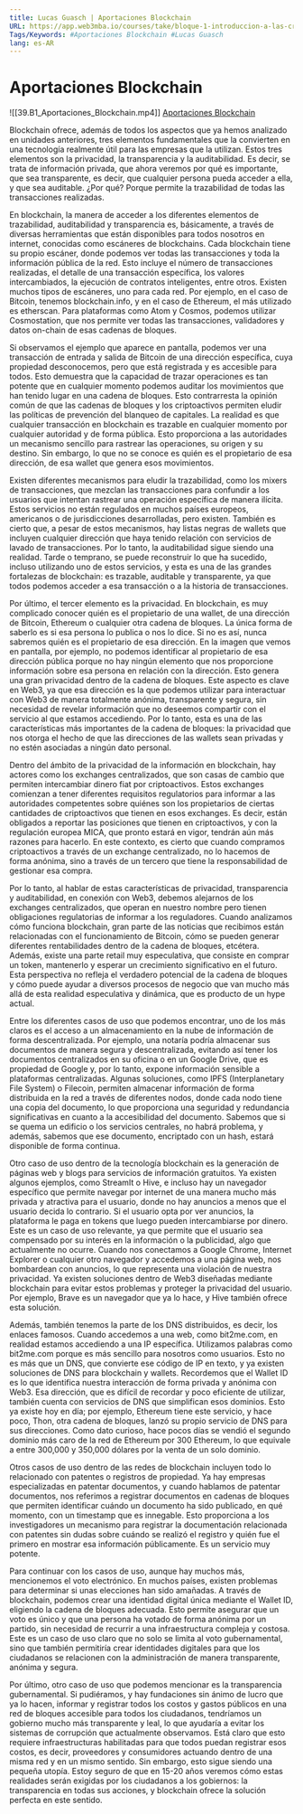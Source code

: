 ```yaml
---
title: Lucas Guasch | Aportaciones Blockchain
URL: https://app.web3mba.io/courses/take/bloque-1-introduccion-a-las-criptomonedas/lessons/39203291-lucas-guasch-aportaciones-blockchain
Tags/Keywords: #Aportaciones Blockchain #Lucas Guasch
lang: es-AR
---
```

# Aportaciones Blockchain
![[39.B1_Aportaciones_Blockchain.mp4]]
[Aportaciones Blockchain](https://app.web3mba.io/courses/take/bloque-1-introduccion-a-las-criptomonedas/lessons/39203291-lucas-guasch-aportaciones-blockchain)

Blockchain ofrece, además de todos los aspectos que ya hemos analizado en unidades anteriores, tres elementos fundamentales que la convierten en una tecnología realmente útil para las empresas que la utilizan. Estos tres elementos son la privacidad, la transparencia y la auditabilidad. Es decir, se trata de información privada, que ahora veremos por qué es importante, que sea transparente, es decir, que cualquier persona pueda acceder a ella, y que sea auditable. ¿Por qué? Porque permite la trazabilidad de todas las transacciones realizadas.

En blockchain, la manera de acceder a los diferentes elementos de trazabilidad, auditabilidad y transparencia es, básicamente, a través de diversas herramientas que están disponibles para todos nosotros en internet, conocidas como escáneres de blockchains. Cada blockchain tiene su propio escáner, donde podemos ver todas las transacciones y toda la información pública de la red. Esto incluye el número de transacciones realizadas, el detalle de una transacción específica, los valores intercambiados, la ejecución de contratos inteligentes, entre otros. Existen muchos tipos de escáneres, uno para cada red. Por ejemplo, en el caso de Bitcoin, tenemos blockchain.info, y en el caso de Ethereum, el más utilizado es etherscan. Para plataformas como Atom y Cosmos, podemos utilizar Cosmostation, que nos permite ver todas las transacciones, validadores y datos on-chain de esas cadenas de bloques.

Si observamos el ejemplo que aparece en pantalla, podemos ver una transacción de entrada y salida de Bitcoin de una dirección específica, cuya propiedad desconocemos, pero que está registrada y es accesible para todos. Esto demuestra que la capacidad de trazar operaciones es tan potente que en cualquier momento podemos auditar los movimientos que han tenido lugar en una cadena de bloques. Esto contrarresta la opinión común de que las cadenas de bloques y los criptoactivos permiten eludir las políticas de prevención del blanqueo de capitales. La realidad es que cualquier transacción en blockchain es trazable en cualquier momento por cualquier autoridad y de forma pública. Esto proporciona a las autoridades un mecanismo sencillo para rastrear las operaciones, su origen y su destino. Sin embargo, lo que no se conoce es quién es el propietario de esa dirección, de esa wallet que genera esos movimientos.

Existen diferentes mecanismos para eludir la trazabilidad, como los mixers de transacciones, que mezclan las transacciones para confundir a los usuarios que intentan rastrear una operación específica de manera ilícita. Estos servicios no están regulados en muchos países europeos, americanos o de jurisdicciones desarrolladas, pero existen. También es cierto que, a pesar de estos mecanismos, hay listas negras de wallets que incluyen cualquier dirección que haya tenido relación con servicios de lavado de transacciones. Por lo tanto, la auditabilidad sigue siendo una realidad. Tarde o temprano, se puede reconstruir lo que ha sucedido, incluso utilizando uno de estos servicios, y esta es una de las grandes fortalezas de blockchain: es trazable, auditable y transparente, ya que todos podemos acceder a esa transacción o a la historia de transacciones.

Por último, el tercer elemento es la privacidad. En blockchain, es muy complicado conocer quién es el propietario de una wallet, de una dirección de Bitcoin, Ethereum o cualquier otra cadena de bloques. La única forma de saberlo es si esa persona lo publica o nos lo dice. Si no es así, nunca sabremos quién es el propietario de esa dirección. En la imagen que vemos en pantalla, por ejemplo, no podemos identificar al propietario de esa dirección pública porque no hay ningún elemento que nos proporcione información sobre esa persona en relación con la dirección. Esto genera una gran privacidad dentro de la cadena de bloques. Este aspecto es clave en Web3, ya que esa dirección es la que podemos utilizar para interactuar con Web3 de manera totalmente anónima, transparente y segura, sin necesidad de revelar información que no deseemos compartir con el servicio al que estamos accediendo. Por lo tanto, esta es una de las características más importantes de la cadena de bloques: la privacidad que nos otorga el hecho de que las direcciones de las wallets sean privadas y no estén asociadas a ningún dato personal.

Dentro del ámbito de la privacidad de la información en blockchain, hay actores como los exchanges centralizados, que son casas de cambio que permiten intercambiar dinero fiat por criptoactivos. Estos exchanges comienzan a tener diferentes requisitos regulatorios para informar a las autoridades competentes sobre quiénes son los propietarios de ciertas cantidades de criptoactivos que tienen en esos exchanges. Es decir, están obligados a reportar las posiciones que tienen en criptoactivos, y con la regulación europea MICA, que pronto estará en vigor, tendrán aún más razones para hacerlo. En este contexto, es cierto que cuando compramos criptoactivos a través de un exchange centralizado, no lo hacemos de forma anónima, sino a través de un tercero que tiene la responsabilidad de gestionar esa compra.

Por lo tanto, al hablar de estas características de privacidad, transparencia y auditabilidad, en conexión con Web3, debemos alejarnos de los exchanges centralizados, que operan en nuestro nombre pero tienen obligaciones regulatorias de informar a los reguladores. Cuando analizamos cómo funciona blockchain, gran parte de las noticias que recibimos están relacionadas con el funcionamiento de Bitcoin, cómo se pueden generar diferentes rentabilidades dentro de la cadena de bloques, etcétera. Además, existe una parte retail muy especulativa, que consiste en comprar un token, mantenerlo y esperar un crecimiento significativo en el futuro. Esta perspectiva no refleja el verdadero potencial de la cadena de bloques y cómo puede ayudar a diversos procesos de negocio que van mucho más allá de esta realidad especulativa y dinámica, que es producto de un hype actual.

Entre los diferentes casos de uso que podemos encontrar, uno de los más claros es el acceso a un almacenamiento en la nube de información de forma descentralizada. Por ejemplo, una notaría podría almacenar sus documentos de manera segura y descentralizada, evitando así tener los documentos centralizados en su oficina o en un Google Drive, que es propiedad de Google y, por lo tanto, expone información sensible a plataformas centralizadas. Algunas soluciones, como IPFS (Interplanetary File System) o Filecoin, permiten almacenar información de forma distribuida en la red a través de diferentes nodos, donde cada nodo tiene una copia del documento, lo que proporciona una seguridad y redundancia significativas en cuanto a la accesibilidad del documento. Sabemos que si se quema un edificio o los servicios centrales, no habrá problema, y además, sabemos que ese documento, encriptado con un hash, estará disponible de forma continua.

Otro caso de uso dentro de la tecnología blockchain es la generación de páginas web y blogs para servicios de información gratuitos. Ya existen algunos ejemplos, como StreamIt o Hive, e incluso hay un navegador específico que permite navegar por internet de una manera mucho más privada y atractiva para el usuario, donde no hay anuncios a menos que el usuario decida lo contrario. Si el usuario opta por ver anuncios, la plataforma le paga en tokens que luego pueden intercambiarse por dinero. Este es un caso de uso relevante, ya que permite que el usuario sea compensado por su interés en la información o la publicidad, algo que actualmente no ocurre. Cuando nos conectamos a Google Chrome, Internet Explorer o cualquier otro navegador y accedemos a una página web, nos bombardean con anuncios, lo que representa una violación de nuestra privacidad. Ya existen soluciones dentro de Web3 diseñadas mediante blockchain para evitar estos problemas y proteger la privacidad del usuario. Por ejemplo, Brave es un navegador que ya lo hace, y Hive también ofrece esta solución.

Además, también tenemos la parte de los DNS distribuidos, es decir, los enlaces famosos. Cuando accedemos a una web, como bit2me.com, en realidad estamos accediendo a una IP específica. Utilizamos palabras como bit2me.com porque es más sencillo para nosotros como usuarios. Esto no es más que un DNS, que convierte ese código de IP en texto, y ya existen soluciones de DNS para blockchain y wallets. Recordemos que el Wallet ID es lo que identifica nuestra interacción de forma privada y anónima con Web3. Esa dirección, que es difícil de recordar y poco eficiente de utilizar, también cuenta con servicios de DNS que simplifican esos dominios. Esto ya existe hoy en día; por ejemplo, Ethereum tiene este servicio, y hace poco, Thon, otra cadena de bloques, lanzó su propio servicio de DNS para sus direcciones. Como dato curioso, hace pocos días se vendió el segundo dominio más caro de la red de Ethereum por 300 Ethereum, lo que equivale a entre 300,000 y 350,000 dólares por la venta de un solo dominio.

Otros casos de uso dentro de las redes de blockchain incluyen todo lo relacionado con patentes o registros de propiedad. Ya hay empresas especializadas en patentar documentos, y cuando hablamos de patentar documentos, nos referimos a registrar documentos en cadenas de bloques que permiten identificar cuándo un documento ha sido publicado, en qué momento, con un timestamp que es innegable. Esto proporciona a los investigadores un mecanismo para registrar la documentación relacionada con patentes sin dudas sobre cuándo se realizó el registro y quién fue el primero en mostrar esa información públicamente. Es un servicio muy potente.

Para continuar con los casos de uso, aunque hay muchos más, mencionemos el voto electrónico. En muchos países, existen problemas para determinar si unas elecciones han sido amañadas. A través de blockchain, podemos crear una identidad digital única mediante el Wallet ID, eligiendo la cadena de bloques adecuada. Esto permite asegurar que un voto es único y que una persona ha votado de forma anónima por un partido, sin necesidad de recurrir a una infraestructura compleja y costosa. Este es un caso de uso claro que no solo se limita al voto gubernamental, sino que también permitiría crear identidades digitales para que los ciudadanos se relacionen con la administración de manera transparente, anónima y segura.

Por último, otro caso de uso que podemos mencionar es la transparencia gubernamental. Si pudiéramos, y hay fundaciones sin ánimo de lucro que ya lo hacen, informar y registrar todos los costos y gastos públicos en una red de bloques accesible para todos los ciudadanos, tendríamos un gobierno mucho más transparente y leal, lo que ayudaría a evitar los sistemas de corrupción que actualmente observamos. Está claro que esto requiere infraestructuras habilitadas para que todos puedan registrar esos costos, es decir, proveedores y consumidores actuando dentro de una misma red y en un mismo sentido. Sin embargo, esto sigue siendo una pequeña utopía. Estoy seguro de que en 15-20 años veremos cómo estas realidades serán exigidas por los ciudadanos a los gobiernos: la transparencia en todas sus acciones, y blockchain ofrece la solución perfecta en este sentido.